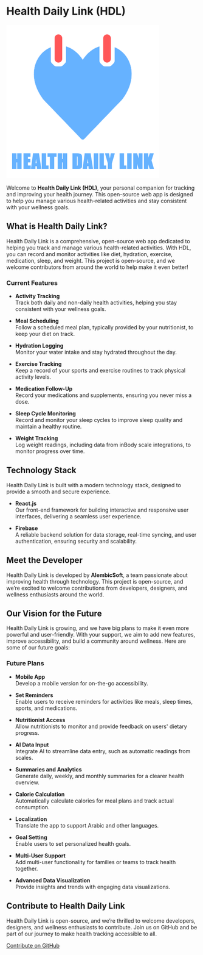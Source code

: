# Health Daily Link (HDL)

![Logo](public/Logo.png)

Welcome to **Health Daily Link (HDL)**, your personal companion for tracking and improving your health journey. This open-source web app is designed to help you manage various health-related activities and stay consistent with your wellness goals.

## What is Health Daily Link?

Health Daily Link is a comprehensive, open-source web app dedicated to helping you track and manage various health-related activities. With HDL, you can record and monitor activities like diet, hydration, exercise, medication, sleep, and weight. This project is open-source, and we welcome contributors from around the world to help make it even better!

### Current Features

- **Activity Tracking**  
  Track both daily and non-daily health activities, helping you stay consistent with your wellness goals.

- **Meal Scheduling**  
  Follow a scheduled meal plan, typically provided by your nutritionist, to keep your diet on track.

- **Hydration Logging**  
  Monitor your water intake and stay hydrated throughout the day.

- **Exercise Tracking**  
  Keep a record of your sports and exercise routines to track physical activity levels.

- **Medication Follow-Up**  
  Record your medications and supplements, ensuring you never miss a dose.

- **Sleep Cycle Monitoring**  
  Record and monitor your sleep cycles to improve sleep quality and maintain a healthy routine.

- **Weight Tracking**  
  Log weight readings, including data from inBody scale integrations, to monitor progress over time.

## Technology Stack

Health Daily Link is built with a modern technology stack, designed to provide a smooth and secure experience.

- **React.js**  
  Our front-end framework for building interactive and responsive user interfaces, delivering a seamless user experience.

- **Firebase**  
  A reliable backend solution for data storage, real-time syncing, and user authentication, ensuring security and scalability.

## Meet the Developer

Health Daily Link is developed by **AlembicSoft**, a team passionate about improving health through technology. This project is open-source, and we’re excited to welcome contributions from developers, designers, and wellness enthusiasts around the world.

## Our Vision for the Future

Health Daily Link is growing, and we have big plans to make it even more powerful and user-friendly. With your support, we aim to add new features, improve accessibility, and build a community around wellness. Here are some of our future goals:

### Future Plans

- **Mobile App**  
  Develop a mobile version for on-the-go accessibility.

- **Set Reminders**  
  Enable users to receive reminders for activities like meals, sleep times, sports, and medications.

- **Nutritionist Access**  
  Allow nutritionists to monitor and provide feedback on users' dietary progress.

- **AI Data Input**  
  Integrate AI to streamline data entry, such as automatic readings from scales.

- **Summaries and Analytics**  
  Generate daily, weekly, and monthly summaries for a clearer health overview.

- **Calorie Calculation**  
  Automatically calculate calories for meal plans and track actual consumption.

- **Localization**  
  Translate the app to support Arabic and other languages.

- **Goal Setting**  
  Enable users to set personalized health goals.

- **Multi-User Support**  
  Add multi-user functionality for families or teams to track health together.

- **Advanced Data Visualization**  
  Provide insights and trends with engaging data visualizations.

## Contribute to Health Daily Link

Health Daily Link is open-source, and we’re thrilled to welcome developers, designers, and wellness enthusiasts to contribute. Join us on GitHub and be part of our journey to make health tracking accessible to all.

[Contribute on GitHub](https://github.com/makkahwi/health-daily-link)

